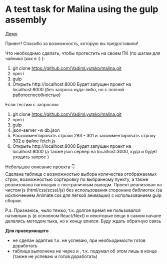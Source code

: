 # A test task for Malina using the gulp assembly
[Демо](https://vadimlyutsko.github.io/malina/)

Привет!
Спасибо за возможность, которую вы предоставили!

 Что необходимо сделать, чтобы протестить на своем ПК (по шагам для чайника (как я :) ):
  1. git clone https://github.com/VadimLyutsko/malina.git
  2. npm i
  3. gulp
  4. Открыть http://localhost:8000
  Будет запущен проект на localhost:8000 (без запроса куда-либо, но с полной работоспособностью)

 Если тестим с запросом:
  1. git clone https://github.com/VadimLyutsko/malina.git
  2. npm i
  3. gulp
  4. json-server -w db.json
  5. Раскомментировать строки 293 - 301 и закомментировать строку 302 в файле fetch.js
  6. Открыть http://localhost:8000
  Будет запущен проект на localhost:8000 (а также json сервер на localhost:3000, куда и будет уходить запрос )

Небольшое описание проекта 👇\
Сделана таблица с возможностью выбора количества отображаемых строк, возможностью сортировку по выбранному пункту, а также реализована пагинация с постраничным выводм.
Проект реализован на чистом js (html/css(scss)/js) без использования сторонних библиотек (за исключением Animate.css для легкой анимации) с использованием gulp сборки.

P.s. Признаюсь, чыло тяжко, т.к. долгое время не пользовался нативным js (в основном React/Next) и некоторые вещи в самом начале делались методом тыка, но к концу влился.
Буду ждать обратную связь


**Для проверяющего**
- не сделан адаптив т.к. не успеваю, при необъодимости готов доработать
- таблица выполнена не через <tr> и <td>, т.к. подумал об этом лишь в конце (также не успеваю и готов доработать)
